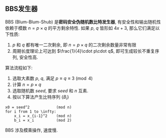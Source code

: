 ## BBS发生器

BBS (Blum-Blum-Shub) 是**密码安全伪随机数比特发生器**, 有安全性和输出随机性依赖于模数 $n=p\times q$ 的平方剩余特性. 如果 $p,\ q$ 皆形如 $4x+3$, 那么它们满足以下性质:
1. $p$ 和 $q$ 都有唯一二次剩余, 即 $n=p\times q$ 的二次剩余数量非常有限
2. 周期长度理论上可达到 $\frac{1}{4}\cdot p\cdot q$, 即可生成较长不重复序列, 安全性高. 

算法流程如下:
1. 选取大素数 $p,\ q$, 满足 $p\equiv q\equiv 3\pmod{4}$
2. 计算 $n=p\times q$
3. 选取随机数 $seed$, 要求 $seed$ 和 $n$ 互素.
4. 按以下算法产生比特序列 $\{B_{i}\}$  

```
x0 = seed^2            (mod n)
for i from 1 to \infty:
	x_i = x_{i-1}^2    (mod n)
	b_i = x_i          (mod 2)
```

BBS 涉及模乘操作, 速度慢.